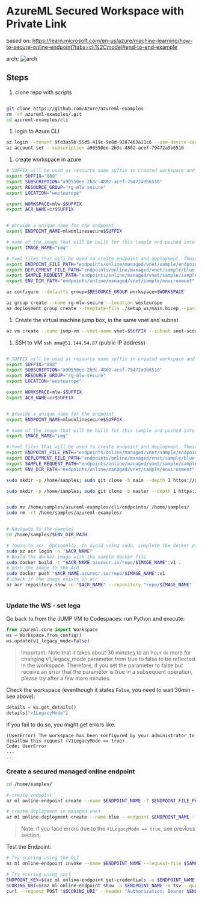 # AzureML Secured Workspace with Private Link


based on: https://learn.microsoft.com/en-us/azure/machine-learning/how-to-secure-online-endpoint?tabs=cli%2Cmodel#end-to-end-example

arch:
![arch](https://learn.microsoft.com/en-us/azure/machine-learning/media/how-to-secure-online-endpoint/endpoint-network-isolation-diagram.png)

## Steps

1. clone repo with scripts
```sh

git clone https://github.com/Azure/azureml-examples
rm -rf azureml-examples/.git 
cd azureml-examples/cli

```
1. login to Azure CLI

```sh
az login --tenant 9fe3aa9b-55d5-419c-9e8d-9287463a11c6 --use-device-code
az account set --subscription a90550ee-2b3c-4802-acef-79472a9b6510
```


1. create workspace in azure
```sh
# SUFFIX will be used as resource name suffix in created workspace and related resources
export SUFFIX="888"
export SUBSCRIPTION="a90550ee-2b3c-4802-acef-79472a9b6510"
export RESOURCE_GROUP="rg-mlw-secure"
export LOCATION="westeurope"

export WORKSPACE=mlw-$SUFFIX
export ACR_NAME=cr$SUFFIX


# provide a unique name for the endpoint
export ENDPOINT_NAME=mlwonlinesecure$SUFFIX

# name of the image that will be built for this sample and pushed into acr - no need to change this
export IMAGE_NAME="img"

# Yaml files that will be used to create endpoint and deployment. These are relative to azureml-examples/cli/ directory. Do not change these
export ENDPOINT_FILE_PATH="endpoints/online/managed/vnet/sample/endpoint.yml"
export DEPLOYMENT_FILE_PATH="endpoints/online/managed/vnet/sample/blue-deployment-vnet.yml"
export SAMPLE_REQUEST_PATH="endpoints/online/managed/vnet/sample/sample-request.json"
export ENV_DIR_PATH="endpoints/online/managed/vnet/sample/environment"

az configure --defaults group=$RESOURCE_GROUP workspace=$WORKSPACE

az group create --name rg-mlw-secure --location westeurope
az deployment group create --template-file ./setup_ws/main.bicep --parameters suffix=$SUFFIX

```
1. Create the virtual machine jump box, in the same vnet and subnet
```sh
az vm create --name jump-vm --vnet-name vnet-$SUFFIX --subnet snet-scoring --image UbuntuLTS --admin-username mma --admin-password <your-new-password>
```

1. SSH to VM `ssh mma@51.144.54.87` (public IP address)

```sh

# SUFFIX will be used as resource name suffix in created workspace and related resources
export SUFFIX="888"
export SUBSCRIPTION="a90550ee-2b3c-4802-acef-79472a9b6510"
export RESOURCE_GROUP="rg-mlw-secure"
export LOCATION="westeurope"

export WORKSPACE=mlw-$SUFFIX
export ACR_NAME=cr$SUFFIX


# provide a unique name for the endpoint
export ENDPOINT_NAME=mlwonlinesecure$SUFFIX

# name of the image that will be built for this sample and pushed into acr - no need to change this
export IMAGE_NAME="img"

# Yaml files that will be used to create endpoint and deployment. These are relative to azureml-examples/cli/ directory. Do not change these
export ENDPOINT_FILE_PATH="endpoints/online/managed/vnet/sample/endpoint.yml"
export DEPLOYMENT_FILE_PATH="endpoints/online/managed/vnet/sample/blue-deployment-vnet.yml"
export SAMPLE_REQUEST_PATH="endpoints/online/managed/vnet/sample/sample-request.json"
export ENV_DIR_PATH="endpoints/online/managed/vnet/sample/environment"

sudo mkdir -p /home/samples; sudo git clone -b main --depth 1 https://github.com/Azure/azureml-examples.git /home/samples/azureml-examples

sudo mkdir -p /home/samples; sudo git clone -b master --depth 1 https://github.com/michalmar/AzureML-VNET.git /home/samples/azureml-examples


sudo mv /home/samples/azureml-examples/cli/endpoints/ /home/samples/
sudo rm -rf /home/samples/azureml-examples/


# Navigate to the samples
cd /home/samples/$ENV_DIR_PATH

# login to acr. Optionally, to avoid using sudo, complete the docker post install steps: https://docs.docker.com/engine/install/linux-postinstall/
sudo az acr login -n "$ACR_NAME"
# Build the docker image with the sample docker file
sudo docker build -t "$ACR_NAME.azurecr.io/repo/$IMAGE_NAME":v1 .
# push the image to the ACR
sudo docker push "$ACR_NAME.azurecr.io/repo/$IMAGE_NAME":v1
# check if the image exists in acr
az acr repository show -n "$ACR_NAME" --repository "repo/$IMAGE_NAME"



```

### Update the WS - set lega

Go back to from the JUMP VM to Codespaces:
run Python and execute:

```python
from azureml.core import Workspace
ws = Workspace.from_config()
ws.update(v1_legacy_mode=False)
```
> Important: Note that it takes about 30 minutes to an hour or more for changing v1_legacy_mode parameter from true to false to be reflected in the workspace. Therefore, if you set the parameter to false but receive an error that the parameter is true in a subsequent operation, please try after a few more minutes.

Check the workspace (eventhough it states `False`, you need to wait 30min - see above):

```python
details = ws.get_details()
details["v1LegacyMode"]
```

If you fail to do so, you might get errors like:

```
(UserError) The workspace has been configured by your administrator to disallow this request (V1LegacyMode == true).
Code: UserError
...
...
```

### Create a secured managed online endpoint

```sh
cd /home/samples/

# create endpoint
az ml online-endpoint create --name $ENDPOINT_NAME -f $ENDPOINT_FILE_PATH --set public_network_access="disabled"

# create deployment in managed vnet
az ml online-deployment create --name blue --endpoint $ENDPOINT_NAME -f $DEPLOYMENT_FILE_PATH --all-traffic --set environment.image="$ACR_NAME.azurecr.io/repo/$IMAGE_NAME:v1" egress_public_network_access="disabled"
```
> Note: if you face errors due to the `V1LegacyMode == true`, see previous section.



Test the Endpoint:
```sh
# Try scoring using the CLI
az ml online-endpoint invoke --name $ENDPOINT_NAME --request-file $SAMPLE_REQUEST_PATH

# Try scoring using curl
ENDPOINT_KEY=$(az ml online-endpoint get-credentials -n $ENDPOINT_NAME -o tsv --query primaryKey)
SCORING_URI=$(az ml online-endpoint show -n $ENDPOINT_NAME -o tsv --query scoring_uri)
curl --request POST "$SCORING_URI" --header "Authorization: Bearer $ENDPOINT_KEY" --header 'Content-Type: application/json' --data @$SAMPLE_REQUEST_PATH
```